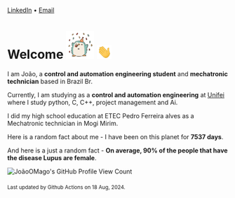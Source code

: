 [LinkedIn](https://www.linkedin.com/in/joão-pedro-gozzoli-b95641301/) &bull;
[Email](joaopedrogozzoli@gmail.com)

# Welcome <img src="happy.gif" height="64px" /> <img src="wave.gif" height="32px" />

I am João, a  **control and automation engineering student** and **mechatronic technician** based in Brazil Br.

Currently, I am studying as a **control and automation engineering** at [Unifei](https://unifei.edu.br) where I study python, C, C++, project management and Ai.

I did my high school education at ETEC Pedro Ferreira alves as a Mechatronic technician in Mogi Mirim.

Here is a random fact about me - I have been on this planet for **7537 days**.

And here is a just a random fact -  **On average, 90% of the people that have the disease Lupus are female**.

![JoãoOMago's GitHub Profile View Count](https://komarev.com/ghpvc/?username=JoaoOMago)

<sub>Last updated by Github Actions on 18 Aug, 2024.</sub>
